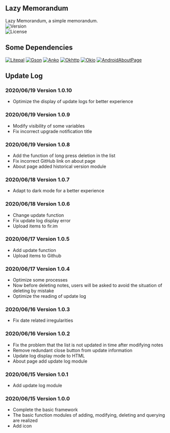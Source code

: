 ## Lazy Memorandum

Lazy Memorandum, a simple memorandum.<br/>
![Version](https://img.shields.io/badge/Version-1.0.10-brightgreen.svg)<br/>
![License](https://img.shields.io/badge/License-GPLv3.0-blue)

## Some Dependencies

<a href="https://github.com/LitePalFramework/LitePal" target="_blank">![Litepal](https://img.shields.io/badge/Litepal-3.1.1-blueviolet)</a>
<a href="https://github.com/google/gson" target="_blank">![Gson](https://img.shields.io/badge/Gson-2.8.6-blueviolet)</a>
<a href="https://github.com/Kotlin/anko" target="_blank">![Anko](https://img.shields.io/badge/Anko-0.10.8-blueviolet)</a>
<a href="https://github.com/square/okhttp" target="_blank">![Okhttp](https://img.shields.io/badge/Okhttp-4.7.2-blueviolet)</a>
<a href="https://github.com/square/okio" target="_blank">![Okio](https://img.shields.io/badge/Okio-2.6.0-blueviolet)</a>
<a href="https://github.com/medyo/android-about-page" target="_blank">![AndroidAboutPage](https://img.shields.io/badge/AndroidAboutPage-1.2.6-blueviolet)</a>

## Update Log

### 2020/06/19 Version 1.0.10

* Optimize the display of update logs for better experience

### 2020/06/19 Version 1.0.9

* Modify visibility of some variables
* Fix incorrect upgrade notification title

### 2020/06/19 Version 1.0.8

* Add the function of long press deletion in the list
* Fix incorrect GitHub link on about page
* About page added historical version module

### 2020/06/18 Version 1.0.7

* Adapt to dark mode for a better experience

### 2020/06/18 Version 1.0.6

* Change update function
* Fix update log display error
* Upload items to fir.im

### 2020/06/17 Version 1.0.5

* Add update function
* Upload items to Github

### 2020/06/17 Version 1.0.4

* Optimize some processes
* Now before deleting notes, users will be asked to avoid the situation of deleting by mistake
* Optimize the reading of update log

### 2020/06/16 Version 1.0.3

* Fix date related irregularities

### 2020/06/16 Version 1.0.2

* Fix the problem that the list is not updated in time after modifying notes
* Remove redundant close button from update information
* Update log display mode to HTML
* About page add update log module

### 2020/06/15 Version 1.0.1

* Add update log module

### 2020/06/15 Version 1.0.0
* Complete the basic framework
* The basic function modules of adding, modifying, deleting and querying are realized
* Add icon
